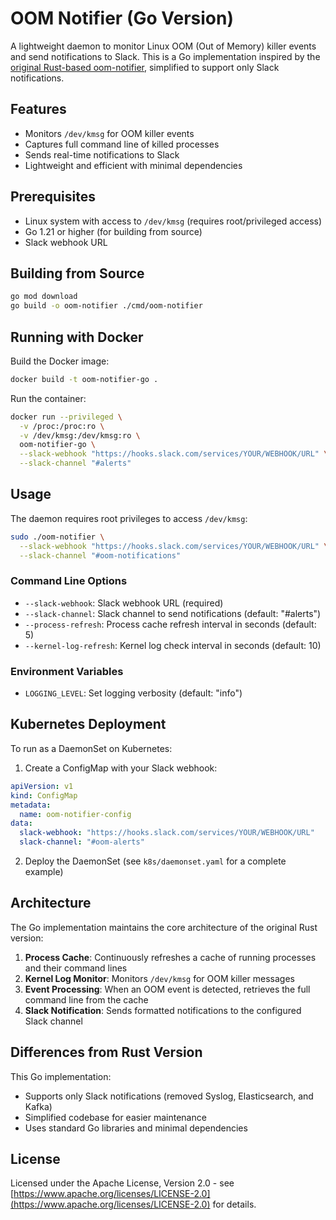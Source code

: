 # OOM Notifier (Go Version)

A lightweight daemon to monitor Linux OOM (Out of Memory) killer events and send notifications to Slack. This is a Go implementation inspired by the [original Rust-based oom-notifier](https://github.com/angelopoerio/oom-notifier), simplified to support only Slack notifications.

## Features

- Monitors `/dev/kmsg` for OOM killer events
- Captures full command line of killed processes
- Sends real-time notifications to Slack
- Lightweight and efficient with minimal dependencies

## Prerequisites

- Linux system with access to `/dev/kmsg` (requires root/privileged access)
- Go 1.21 or higher (for building from source)
- Slack webhook URL

## Building from Source

```bash
go mod download
go build -o oom-notifier ./cmd/oom-notifier
```

## Running with Docker

Build the Docker image:
```bash
docker build -t oom-notifier-go .
```

Run the container:
```bash
docker run --privileged \
  -v /proc:/proc:ro \
  -v /dev/kmsg:/dev/kmsg:ro \
  oom-notifier-go \
  --slack-webhook "https://hooks.slack.com/services/YOUR/WEBHOOK/URL" \
  --slack-channel "#alerts"
```

## Usage

The daemon requires root privileges to access `/dev/kmsg`:

```bash
sudo ./oom-notifier \
  --slack-webhook "https://hooks.slack.com/services/YOUR/WEBHOOK/URL" \
  --slack-channel "#oom-notifications"
```

### Command Line Options

- `--slack-webhook`: Slack webhook URL (required)
- `--slack-channel`: Slack channel to send notifications (default: "#alerts")
- `--process-refresh`: Process cache refresh interval in seconds (default: 5)
- `--kernel-log-refresh`: Kernel log check interval in seconds (default: 10)

### Environment Variables

- `LOGGING_LEVEL`: Set logging verbosity (default: "info")

## Kubernetes Deployment

To run as a DaemonSet on Kubernetes:

1. Create a ConfigMap with your Slack webhook:
```yaml
apiVersion: v1
kind: ConfigMap
metadata:
  name: oom-notifier-config
data:
  slack-webhook: "https://hooks.slack.com/services/YOUR/WEBHOOK/URL"
  slack-channel: "#oom-alerts"
```

2. Deploy the DaemonSet (see `k8s/daemonset.yaml` for a complete example)

## Architecture

The Go implementation maintains the core architecture of the original Rust version:

1. **Process Cache**: Continuously refreshes a cache of running processes and their command lines
2. **Kernel Log Monitor**: Monitors `/dev/kmsg` for OOM killer messages
3. **Event Processing**: When an OOM event is detected, retrieves the full command line from the cache
4. **Slack Notification**: Sends formatted notifications to the configured Slack channel

## Differences from Rust Version

This Go implementation:
- Supports only Slack notifications (removed Syslog, Elasticsearch, and Kafka)
- Simplified codebase for easier maintenance
- Uses standard Go libraries and minimal dependencies

## License

Licensed under the Apache License, Version 2.0 - see [https://www.apache.org/licenses/LICENSE-2.0](https://www.apache.org/licenses/LICENSE-2.0) for details.